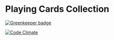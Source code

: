 # Playing Cards Collection

[![Greenkeeper badge](https://badges.greenkeeper.io/juweez/playing-cards-collection.svg)](https://greenkeeper.io/)

[![Code Climate](https://codeclimate.com/github/juweez/playing-cards-collection/badges/gpa.svg)](https://codeclimate.com/github/juweez/playing-cards-collection)
